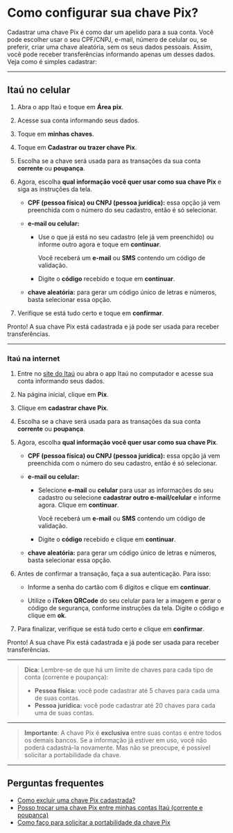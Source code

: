 # Como configurar sua chave Pix?

Cadastrar uma chave Pix é como dar um apelido para a sua conta. Você pode escolher usar o seu CPF/CNPJ, e-mail, número de celular ou, se preferir, criar uma chave aleatória, sem os seus dados pessoais. Assim, você pode receber transferências informando apenas um desses dados. Veja como é simples cadastrar:

---

## Itaú no celular

1. Abra o app Itaú e toque em **Área pix**.
2. Acesse sua conta informando seus dados.
3. Toque em **minhas chaves**.
4. Toque em **Cadastrar ou trazer chave Pix**.
5. Escolha se a chave será usada para as transações da sua conta **corrente** ou **poupança**.
6. Agora, escolha **qual informação você quer usar como sua chave Pix** e siga as instruções da tela.

   - **CPF (pessoa física) ou CNPJ (pessoa jurídica):** essa opção já vem preenchida com o número do seu cadastro, então é só selecionar.

   - **e-mail ou celular:**
       - Use o que já está no seu cadastro (ele já vem preenchido) ou informe outro agora e toque em **continuar**.

          Você receberá um **e-mail** ou **SMS** contendo um código de validação.

       - Digite o **código** recebido e toque em **continuar**.

   - **chave aleatória:** para gerar um código único de letras e números, basta selecionar essa opção.
  
7. Verifique se está tudo certo e toque em **confirmar**.

Pronto! A sua chave Pix está cadastrada e já pode ser usada para receber transferências.

---

### Itaú na internet

1. Entre no [site do Itaú](https://www.itau.com.br/) ou abra o app Itaú no computador e acesse sua conta informando seus dados.
2. Na página inicial, clique em **Pix**.
3. Clique em **cadastrar chave Pix**.
4. Escolha se a chave será usada para as transações da sua conta **corrente** ou **poupança**.
5. Agora, escolha **qual informação você quer usar como sua chave Pix**.

   - **CPF (pessoa física) ou CNPJ (pessoa jurídica):** essa opção já vem preenchida com o número do seu cadastro, então é só selecionar.

   - **e-mail ou celular:**
     - Selecione **e-mail** ou **celular** para usar as informações do seu cadastro ou selecione **cadastrar outro e-mail/celular** e informe agora. Clique em **continuar**.

          Você receberá um **e-mail** ou **SMS** contendo um código de validação.

     - Digite o **código** recebido e clique em **continuar**.

   - **chave aleatória:** para gerar um código único de letras e números, basta selecionar essa opção.
  
6. Antes de confirmar a transação, faça a sua autenticação. Para isso:

   - Informe a senha do cartão com 6 dígitos e clique em **continuar**.

   - Utilize o **iToken QRCode** do seu celular para ler a imagem e gerar o código de segurança, conforme instruções da tela. Digite o código e clique em **ok**.

7. Para finalizar, verifique se está tudo certo e clique em **confirmar**.

Pronto! A sua chave Pix está cadastrada e já pode ser usada para receber transferências.

---

> **Dica**: Lembre-se de que há um limite de chaves para cada tipo de conta (corrente e poupança):
>
> - **Pessoa física:** você pode cadastrar até 5 chaves para cada uma de suas contas.
> - **Pessoa jurídica:** você pode cadastrar até 20 chaves para cada uma de suas contas.

---

> **Importante**: A chave Pix é **exclusiva** entre suas contas e entre todos os demais bancos. Se a informação já estiver em uso, você não poderá cadastrá-la novamente. Mas não se preocupe, é possível solicitar a portabilidade da chave.

---

## Perguntas frequentes

- [Como excluir uma chave Pix cadastrada?][itau]
- [Posso trocar uma chave Pix entre minhas contas Itaú (corrente e poupança)][itau]
- [Como faço para solicitar a portabilidade da chave Pix][itau]

[itau]: https://www.itau.com.br/atendimento-itau/para-voce
